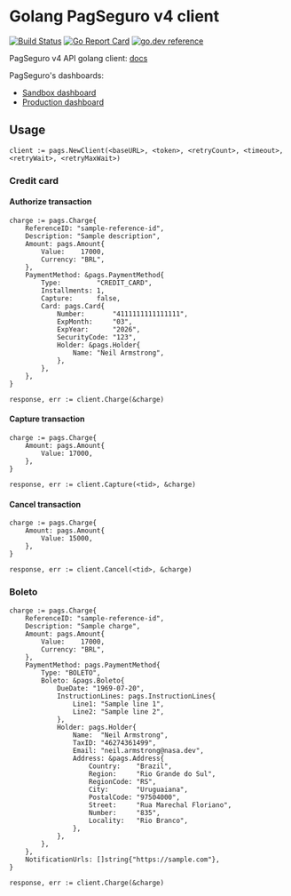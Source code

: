 # Golang PagSeguro v4 client

[![Build Status](https://github.com/deepakvashist/go-pagseguro/workflows/release/badge.svg)](https://github.com/deepakvashist/go-pagseguro/actions)
[![Go Report Card](https://goreportcard.com/badge/github.com/deepakvashist/go-pagseguro)](https://goreportcard.com/report/github.com/deepakvashist/go-pagseguro)
[![go.dev reference](https://img.shields.io/badge/go.dev-reference-007d9c?logo=go&logoColor=white&style=flat-square)](https://pkg.go.dev/github.com/deepakvashist/go-pagseguro)

PagSeguro v4 API golang client: [docs](https://dev.pagseguro.uol.com.br/v4.0/reference/nova-plataforma)

PagSeguro's dashboards:

- [Sandbox dashboard](https://sandbox.pagseguro.uol.com.br/)
- [Production dashboard](https://pagseguro.uol.com.br/)

## Usage

```golang
client := pags.NewClient(<baseURL>, <token>, <retryCount>, <timeout>, <retryWait>, <retryMaxWait>)
```

### Credit card

#### Authorize transaction

```golang
charge := pags.Charge{
    ReferenceID: "sample-reference-id",
    Description: "Sample description",
    Amount: pags.Amount{
        Value:    17000,
        Currency: "BRL",
    },
    PaymentMethod: &pags.PaymentMethod{
        Type:         "CREDIT_CARD",
        Installments: 1,
        Capture:      false,
        Card: pags.Card{
            Number:       "4111111111111111",
            ExpMonth:     "03",
            ExpYear:      "2026",
            SecurityCode: "123",
            Holder: &pags.Holder{
                Name: "Neil Armstrong",
            },
        },
    },
}

response, err := client.Charge(&charge)
```

#### Capture transaction

```golang
charge := pags.Charge{
    Amount: pags.Amount{
        Value: 17000,
    },
}

response, err := client.Capture(<tid>, &charge)
```

#### Cancel transaction

```golang
charge := pags.Charge{
    Amount: pags.Amount{
        Value: 15000,
    },
}

response, err := client.Cancel(<tid>, &charge)
```

### Boleto

```golang
charge := pags.Charge{
    ReferenceID: "sample-reference-id",
    Description: "Sample charge",
    Amount: pags.Amount{
        Value:    17000,
        Currency: "BRL",
    },
    PaymentMethod: pags.PaymentMethod{
        Type: "BOLETO",
        Boleto: &pags.Boleto{
            DueDate: "1969-07-20",
            InstructionLines: pags.InstructionLines{
                Line1: "Sample line 1",
                Line2: "Sample line 2",
            },
            Holder: pags.Holder{
                Name:  "Neil Armstrong",
                TaxID: "46274361499",
                Email: "neil.armstrong@nasa.dev",
                Address: &pags.Address{
                    Country:    "Brazil",
                    Region:     "Rio Grande do Sul",
                    RegionCode: "RS",
                    City:       "Uruguaiana",
                    PostalCode: "97504000",
                    Street:     "Rua Marechal Floriano",
                    Number:     "835",
                    Locality:   "Rio Branco",
                },
            },
        },
    },
    NotificationUrls: []string{"https://sample.com"},
}

response, err := client.Charge(&charge)
```
